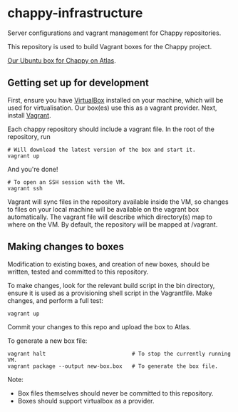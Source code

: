 # chappy-infrastructure
Server configurations and vagrant management for Chappy repositories.

This repository is used to build Vagrant boxes for the Chappy project.

[Our Ubuntu box for Chappy on Atlas](https://atlas.hashicorp.com/shandy-patrol/boxes/chappy).

## Getting set up for development

First, ensure you have [VirtualBox](https://www.virtualbox.org/wiki/Downloads) installed on your machine, which will be used for virtualisation.
Our box(es) use this as a vagrant provider.
Next, install [Vagrant](https://www.vagrantup.com/downloads.html).

Each chappy repository should include a vagrant file. In the root of the repository, run

```
# Will download the latest version of the box and start it.
vagrant up
```

And you're done!

```
# To open an SSH session with the VM.
vagrant ssh
```

Vagrant will sync files in the repository available inside the VM, so changes to files on your local machine will be available on the vagrant box automatically.
The vagrant file will describe which directory(s) map to where on the VM.
By default, the repository will be mapped at /vagrant.

## Making changes to boxes

Modification to existing boxes, and creation of new boxes, should be written, tested and committed to this repository.

To make changes, look for the relevant build script in the bin directory, ensure it is used as a provisioning shell script in the Vagrantfile. Make changes, and perform a full test:

```
vagrant up
```

Commit your changes to this repo and upload the box to Atlas.

To generate a new box file:

```
vagrant halt                           # To stop the currently running VM.
vagrant package --output new-box.box   # To generate the box file.
```

Note:

* Box files themselves should never be committed to this repository.
* Boxes should support virtualbox as a provider.
